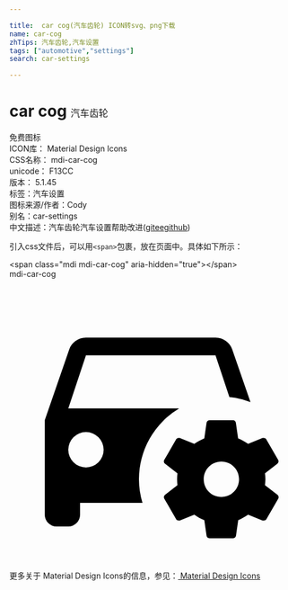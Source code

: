 ```yaml
---

title:  car cog(汽车齿轮) ICON转svg、png下载
name: car-cog
zhTips: 汽车齿轮,汽车设置
tags: ["automotive","settings"]
search: car-settings

---
```


# car cog  <small style="font-size: 60%;font-weight: 100">汽车齿轮</small>


<div class="detail-page">
<p>
<span><span class="badge-success badge">免费图标</span> </span>
<br/>
<span>
ICON库：
<span class="badge-secondary badge">Material Design Icons</span> 
</span>
<br/>
<span>
CSS名称：
<span class="badge-secondary badge">mdi-car-cog</span> 
</span>
<br/>
<span>
unicode：
<span class="badge-secondary badge">F13CC</span> 
<copy-btn content='F13CC' btn-title=""></copy-btn>
<copy-btn :content='String.fromCodePoint(parseInt("F13CC", 16))' btn-title="复制U"></copy-btn>
</span>
<br/>
<span>
版本：
<span class="badge-secondary badge">5.1.45</span> 
</span><br/><span>标签：<span class="badge-light badge"><router-link to="/tags/automotive.html">汽车</router-link></span><span class="badge-light badge"><router-link to="/tags/settings.html">设置</router-link></span></span>
<br/>
<span>图标来源/作者：<span class="badge-light badge">Cody</span></span> 
<br/>
<span>别名：<span class="badge-light badge">car-settings</span></span><br/><span class="zh-detail">中文描述：<span class="badge-primary badge">汽车齿轮</span><span class="badge-primary badge">汽车设置</span><span class="help-link"><span>帮助改进</span>(<a href="https://gitee.com/liuwave/icon-helper/edit/master/json/material/car-cog.json" target="_blank" rel="noopener noreferrer">gitee</a><a href="https://github.com/liuwave/icon-helper/edit/master/json/material/car-cog.json" target="_blank" rel="noopener noreferrer">github</a></span>)</span><br/>
</p>
</div>
<div class="alert alert-dark">
  <i class="mdi mdi-car-cog mdi-48px"></i>
  <i class="mdi mdi-car-cog mdi-36px"></i>
  <i class="mdi mdi-car-cog mdi-24px"></i>
  <i class="mdi mdi-car-cog mdi-18px"></i>
</div>
<div>
  <p>引入css文件后，可以用<code>&lt;span&gt;</code>包裹，放在页面中。具体如下所示：    
  </p>
  <div class="alert alert-primary" style="font-size: 14px">
    &lt;span class="mdi mdi-car-cog" aria-hidden="true"&gt;&lt;/span&gt;
    <copy-btn content='<span class="mdi mdi-car-cog" aria-hidden="true"></span>'></copy-btn>
  </div>
  <div class="alert alert-secondary">
    <i class="mdi mdi-car-cog"
    style="font-size: 24px"
    aria-hidden="true"></i> mdi-car-cog
    <copy-btn content="mdi-car-cog" btn-title="复制图标名称"></copy-btn>
  </div>
</div>
<div id="svg" class="svg-wrap">
<svg xmlns="http://www.w3.org/2000/svg" viewBox="0 0 24 24"><path d="M6.5 5C5.84 5 5.28 5.42 5.08 6L3 12V20A1 1 0 0 0 4 21H5A1 1 0 0 0 6 20V19H11.3A7 7 0 0 1 11 17A7 7 0 0 1 14.41 11H5L6.5 6.5H17.5L18.68 10.03A7 7 0 0 1 20.47 10.46L18.92 6C18.72 5.42 18.16 5 17.5 5H6.5M17 12C16.87 12 16.76 12.09 16.74 12.21L16.55 13.53C16.25 13.66 15.96 13.82 15.7 14L14.46 13.5C14.35 13.5 14.22 13.5 14.15 13.63L13.15 15.36C13.09 15.47 13.11 15.6 13.21 15.68L14.27 16.5C14.25 16.67 14.24 16.83 14.24 17C14.24 17.17 14.25 17.33 14.27 17.5L13.21 18.32C13.12 18.4 13.09 18.53 13.15 18.64L14.15 20.37C14.21 20.5 14.34 20.5 14.46 20.5L15.7 20C15.96 20.18 16.24 20.35 16.55 20.47L16.74 21.79C16.76 21.91 16.86 22 17 22H19C19.11 22 19.22 21.91 19.24 21.79L19.43 20.47C19.73 20.34 20 20.18 20.27 20L21.5 20.5C21.63 20.5 21.76 20.5 21.83 20.37L22.83 18.64C22.89 18.53 22.86 18.4 22.77 18.32L21.7 17.5C21.72 17.33 21.74 17.17 21.74 17C21.74 16.83 21.73 16.67 21.7 16.5L22.76 15.68C22.85 15.6 22.88 15.47 22.82 15.36L21.82 13.63C21.76 13.5 21.63 13.5 21.5 13.5L20.27 14C20 13.82 19.73 13.65 19.42 13.53L19.23 12.21C19.22 12.09 19.11 12 19 12H17M6.5 13A1.5 1.5 0 0 1 8 14.5A1.5 1.5 0 0 1 6.5 16A1.5 1.5 0 0 1 5 14.5A1.5 1.5 0 0 1 6.5 13M18 15.5C18.83 15.5 19.5 16.17 19.5 17C19.5 17.83 18.83 18.5 18 18.5C17.16 18.5 16.5 17.83 16.5 17C16.5 16.17 17.17 15.5 18 15.5Z" /></svg>
</div>
<detail full-name='mdi-car-cog'></detail>
    
<div><p>更多关于 Material Design Icons的信息，参见：<a target="_blank" href="https://iconhelper.cn/material.html"> Material Design Icons</a>
</p></div>

